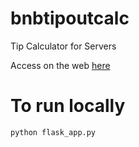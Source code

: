 # bnbtipoutcalc
Tip Calculator for Servers

Access on the web [here](http://bnbtipoutcalc.pythonanywhere.com/)

# To run locally
```python
python flask_app.py
```


